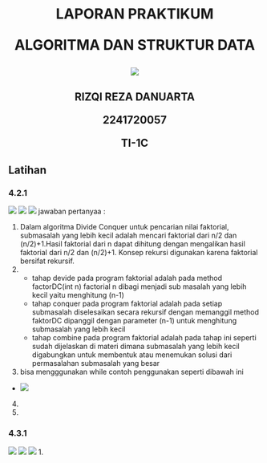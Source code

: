 
<h1 align="center">

LAPORAN PRAKTIKUM

ALGORITMA DAN STRUKTUR DATA

<img src="img/Logo Polinema (Politeknik Negeri Malang) (1).png">

<h2 align="center">

RIZQI REZA DANUARTA

2241720057

TI-1C

## Latihan
### 4.2.1
<img src="img/4.2.1-factorial.png">
<img src="img/4.2.1-mainfactorial.png">
<img src="img/4.2.1-hasilfactorial.jpg">
jawaban pertanyaa :

1. Dalam algoritma Divide Conquer untuk pencarian nilai faktorial, submasalah yang lebih kecil adalah mencari faktorial dari n/2 dan (n/2)+1.Hasil faktorial dari n dapat dihitung dengan mengalikan hasil faktorial dari n/2 dan (n/2)+1. Konsep rekursi digunakan karena faktorial bersifat rekursif.
2. * tahap devide pada program faktorial adalah pada method factorDC(int n) factorial n dibagi menjadi sub masalah yang lebih kecil yaitu menghitung (n-1)
    * tahap conquer pada program faktorial adalah pada setiap submasalah diselesaikan secara rekursif dengan memanggil method faktorDC dipanggil dengan parameter (n-1) untuk menghitung submasalah yang lebih kecil
    *  tahap combine pada program faktorial adalah pada tahap ini seperti sudah dijelaskan di materi dimana submasalah yang lebih kecil digabungkan untuk membentuk atau menemukan solusi dari permasalahan submasalah yang besar
3. bisa mengggunakan while contoh penggunakan seperti dibawah ini
* <img src="img/4.2.1-pertanyaanfactorial.png">

4.
5.

### 4.3.1
<img src="img/4.3.1-pangkat.png">
<img src="img/4.3.1-mainpangkat.png">
<img src="img/4.3.1-hasilpangkat.jpg">
1.
